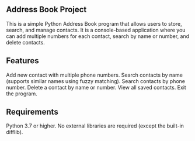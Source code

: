 ## Address Book Project

This is a simple Python Address Book program that allows users to store, search, and manage contacts.
It is a console-based application where you can add multiple numbers for each contact, search by name or number, and delete contacts.

## Features

Add new contact with multiple phone numbers.
Search contacts by name (supports similar names using fuzzy matching).
Search contacts by phone number.
Delete a contact by name or number.
View all saved contacts.
Exit the program.

## Requirements

Python 3.7 or higher.
No external libraries are required (except the built-in difflib).
